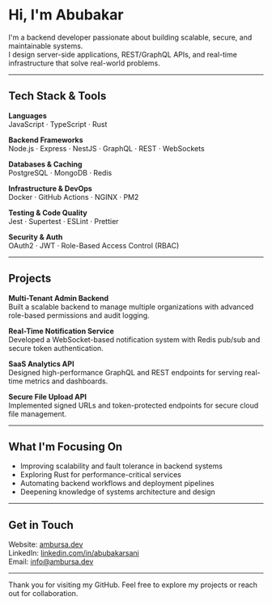 # Hi, I'm Abubakar

I'm a backend developer passionate about building scalable, secure, and maintainable systems.  
I design server-side applications, REST/GraphQL APIs, and real-time infrastructure that solve real-world problems.

---

## Tech Stack & Tools

**Languages**  
JavaScript · TypeScript · Rust  

**Backend Frameworks**  
Node.js · Express · NestJS · GraphQL · REST · WebSockets  

**Databases & Caching**  
PostgreSQL · MongoDB · Redis  

**Infrastructure & DevOps**  
Docker · GitHub Actions · NGINX · PM2  

**Testing & Code Quality**  
Jest · Supertest · ESLint · Prettier  

**Security & Auth**  
OAuth2 · JWT · Role-Based Access Control (RBAC)  

---

## Projects

**Multi-Tenant Admin Backend**  
Built a scalable backend to manage multiple organizations with advanced role-based permissions and audit logging.

**Real-Time Notification Service**  
Developed a WebSocket-based notification system with Redis pub/sub and secure token authentication.

**SaaS Analytics API**  
Designed high-performance GraphQL and REST endpoints for serving real-time metrics and dashboards.

**Secure File Upload API**  
Implemented signed URLs and token-protected endpoints for secure cloud file management.

---

## What I'm Focusing On

- Improving scalability and fault tolerance in backend systems  
- Exploring Rust for performance-critical services  
- Automating backend workflows and deployment pipelines  
- Deepening knowledge of systems architecture and design  

---

## Get in Touch

Website: [ambursa.dev](https://ambursa.dev)  
LinkedIn: [linkedin.com/in/abubakarsani](https://linkedin.com/in/abubakarsani)  
Email: [info@ambursa.dev](mailto:info@ambursa.dev)

---

Thank you for visiting my GitHub. Feel free to explore my projects or reach out for collaboration.
